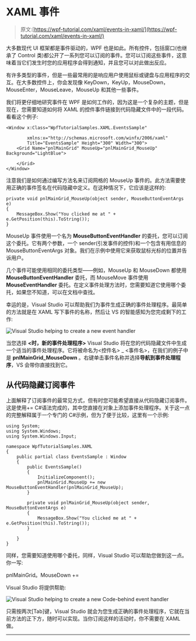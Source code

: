 # XAML 事件

> 原文:[https://wpf-tutorial.com/xaml/events-in-xaml/](https://wpf-tutorial.com/xaml/events-in-xaml/)

大多数现代 UI 框架都是事件驱动的，WPF 也是如此。所有控件，包括窗口(也继承了 Control 类)都公开了一系列您可以订阅的事件。您可以订阅这些事件，这意味着当它们发生时您的应用程序会得到通知，并且您可以对此做出反应。

有许多类型的事件，但是一些最常用的是响应用户使用鼠标或键盘与应用程序的交互。在大多数控件上，你会发现像 KeyDown，KeyUp，MouseDown，MouseEnter，MouseLeave，MouseUp 和其他一些事件。

我们将更仔细地研究事件在 WPF 是如何工作的，因为这是一个复杂的主题，但是现在，您需要知道如何将 XAML 的控件事件链接到代码隐藏文件中的一段代码。看看这个例子:

```
<Window x:Class="WpfTutorialSamples.XAML.EventsSample"

        xmlns:x="http://schemas.microsoft.com/winfx/2006/xaml"
        Title="EventsSample" Height="300" Width="300">
	<Grid Name="pnlMainGrid" MouseUp="pnlMainGrid_MouseUp" Background="LightBlue">        

    </Grid>
</Window>
```

注意我们是如何通过编写方法名来订阅网格的 MouseUp 事件的。此方法需要使用正确的事件签名在代码隐藏中定义。在这种情况下，它应该是这样的:

```
private void pnlMainGrid_MouseUp(object sender, MouseButtonEventArgs e)
{
	MessageBox.Show("You clicked me at " + e.GetPosition(this).ToString());
}
```

<input type="hidden" name="IL_IN_ARTICLE">

MouseUp 事件使用一个名为 **MouseButtonEventHandler** 的委托，您可以订阅这个委托。它有两个参数，一个 sender(引发事件的控件)和一个包含有用信息的 MouseButtonEventArgs 对象。我们在示例中使用它来获取鼠标光标的位置并告诉用户。

几个事件可能使用相同的委托类型——例如，MouseUp 和 MouseDown 都使用 **MouseButtonEventHandler** 委托，而 MouseMove 事件使用 **MouseEventHandler** 委托。在定义事件处理方法时，您需要知道它使用哪个委托，如果您不知道，可以在文档中查找。

幸运的是，Visual Studio 可以帮助我们为事件生成正确的事件处理程序。最简单的方法就是在 XAML 写下事件的名称，然后让 VS 的智能感知为您完成剩下的工作:

![](../Images/8c83180ad5a5564f6aa74b3b67635ec6.png "Visual Studio helping to create a new event handler")

当您选择 **<时，新的事件处理程序>** Visual Studio 将在您的代码隐藏文件中生成一个适当的事件处理程序。它将被命名为<控件名> _ <事件名>，在我们的例子中是 **pnlMainGrid_MouseDown** 。右键单击事件名称并选择**导航到事件处理程序**，VS 会带你直接找到它。

## 从代码隐藏订阅事件

上面解释了订阅事件的最常见方式，但有时您可能希望直接从代码隐藏订阅事件。这是使用+= C#语法完成的，其中您直接在对象上添加事件处理程序。关于这一点的完整解释属于一个专门的 C#示例，但为了便于比较，这里有一个示例:

```
using System;
using System.Windows;
using System.Windows.Input;

namespace WpfTutorialSamples.XAML
{
	public partial class EventsSample : Window
	{
		public EventsSample()
		{
			InitializeComponent();
			pnlMainGrid.MouseUp += new MouseButtonEventHandler(pnlMainGrid_MouseUp);
		}

		private void pnlMainGrid_MouseUp(object sender, MouseButtonEventArgs e)
		{
			MessageBox.Show("You clicked me at " + e.GetPosition(this).ToString());
		}

	}
}
```

同样，您需要知道使用哪个委托，同样，Visual Studio 可以帮助您做到这一点。你一写:

pnlMainGrid。MouseDown +=

Visual Studio 将提供帮助:

![](../Images/4bd3c38a80e661172e8f8c85e7fc405e.png "Visual Studio helping to create a new Code-behind event handler")

只需按两次[Tab]键，Visual Studio 就会为您生成正确的事件处理程序，它就在当前方法的正下方，随时可以实现。当你订阅这样的活动时，你不需要在 XAML 做。

* * *